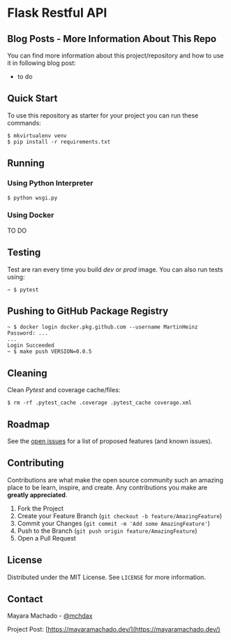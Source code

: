 # Flask Restful API

## Blog Posts - More Information About This Repo

You can find more information about this project/repository and how to use it in following blog post:

- to do

## Quick Start
To use this repository as starter for your project you can run these commands:

```shell
$ mkvirtualenv venv
$ pip install -r requirements.txt

```

## Running

### Using Python Interpreter
```shell
$ python wsgi.py
```

### Using Docker

TO DO


## Testing

Test are ran every time you build _dev_ or _prod_ image. You can also run tests using:

```console
~ $ pytest
```

## Pushing to GitHub Package Registry

```console
~ $ docker login docker.pkg.github.com --username MartinHeinz
Password: ...
...
Login Succeeded
~ $ make push VERSION=0.0.5
```

## Cleaning

Clean _Pytest_ and coverage cache/files:

```console
$ rm -rf .pytest_cache .coverage .pytest_cache coverage.xml
```


<!-- ROADMAP -->
## Roadmap

See the [open issues](https://github.com/othneildrew/Best-README-Template/issues) for a list of proposed features (and known issues).



<!-- CONTRIBUTING -->
## Contributing

Contributions are what make the open source community such an amazing place to be learn, inspire, and create. Any contributions you make are **greatly appreciated**.

1. Fork the Project
2. Create your Feature Branch (`git checkout -b feature/AmazingFeature`)
3. Commit your Changes (`git commit -m 'Add some AmazingFeature'`)
4. Push to the Branch (`git push origin feature/AmazingFeature`)
5. Open a Pull Request



<!-- LICENSE -->
## License

Distributed under the MIT License. See `LICENSE` for more information.



<!-- CONTACT -->
## Contact

Mayara Machado - [@mchdax](https://twitter.com/mchdax)

Project Post: [https://mayaramachado.dev/](https://mayaramachado.dev/)

